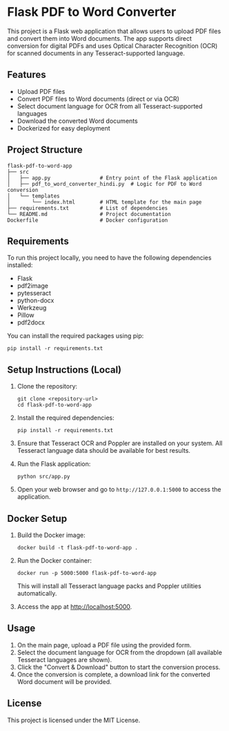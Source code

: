 # Flask PDF to Word Converter

This project is a Flask web application that allows users to upload PDF files and convert them into Word documents. The app supports direct conversion for digital PDFs and uses Optical Character Recognition (OCR) for scanned documents in any Tesseract-supported language.

## Features

- Upload PDF files
- Convert PDF files to Word documents (direct or via OCR)
- Select document language for OCR from all Tesseract-supported languages
- Download the converted Word documents
- Dockerized for easy deployment

## Project Structure

```
flask-pdf-to-word-app
├── src
│   ├── app.py                # Entry point of the Flask application
│   ├── pdf_to_word_converter_hindi.py  # Logic for PDF to Word conversion
│   └── templates
│       └── index.html        # HTML template for the main page
├── requirements.txt          # List of dependencies
└── README.md                 # Project documentation
Dockerfile                    # Docker configuration
```

## Requirements

To run this project locally, you need to have the following dependencies installed:

- Flask
- pdf2image
- pytesseract
- python-docx
- Werkzeug
- Pillow
- pdf2docx

You can install the required packages using pip:

```
pip install -r requirements.txt
```

## Setup Instructions (Local)

1. Clone the repository:

   ```
   git clone <repository-url>
   cd flask-pdf-to-word-app
   ```

2. Install the required dependencies:

   ```
   pip install -r requirements.txt
   ```

3. Ensure that Tesseract OCR and Poppler are installed on your system. All Tesseract language data should be available for best results.

4. Run the Flask application:

   ```
   python src/app.py
   ```

5. Open your web browser and go to `http://127.0.0.1:5000` to access the application.

## Docker Setup

1. Build the Docker image:

   ```
   docker build -t flask-pdf-to-word-app .
   ```

2. Run the Docker container:

   ```
   docker run -p 5000:5000 flask-pdf-to-word-app
   ```

   This will install all Tesseract language packs and Poppler utilities automatically.

3. Access the app at [http://localhost:5000](http://localhost:5000).

## Usage

1. On the main page, upload a PDF file using the provided form.
2. Select the document language for OCR from the dropdown (all available Tesseract languages are shown).
3. Click the "Convert & Download" button to start the conversion process.
4. Once the conversion is complete, a download link for the converted Word document will be provided.

## License

This project is licensed under the MIT License.